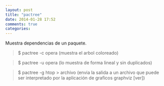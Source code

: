 ```yaml
---
layout: post
title: "pactree"
date: 2014-01-28 17:52
comments: true
categories: 
---
```

Muestra dependencias de un paquete.

>$ pactree -c opera (muestra el arbol coloreado)

>$ pactree -u opera (lo muestra de forma lineal y sin duplicados)

>$ pactree -g htop > archivo (envia la salida a un archivo que puede ser interpretado por la aplicación de graficos graphviz [ver])

